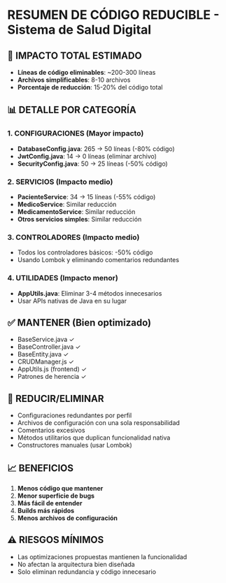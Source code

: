 # RESUMEN DE CÓDIGO REDUCIBLE - Sistema de Salud Digital

## 🎯 IMPACTO TOTAL ESTIMADO
- **Líneas de código eliminables**: ~200-300 líneas
- **Archivos simplificables**: 8-10 archivos
- **Porcentaje de reducción**: 15-20% del código total

## 📊 DETALLE POR CATEGORÍA

### 1. CONFIGURACIONES (Mayor impacto)
- **DatabaseConfig.java**: 265 → 50 líneas (-80% código)
- **JwtConfig.java**: 14 → 0 líneas (eliminar archivo)
- **SecurityConfig.java**: 50 → 25 líneas (-50% código)

### 2. SERVICIOS (Impacto medio)
- **PacienteService**: 34 → 15 líneas (-55% código)
- **MedicoService**: Similar reducción
- **MedicamentoService**: Similar reducción
- **Otros servicios simples**: Similar reducción

### 3. CONTROLADORES (Impacto medio)
- Todos los controladores básicos: -50% código
- Usando Lombok y eliminando comentarios redundantes

### 4. UTILIDADES (Impacto menor)
- **AppUtils.java**: Eliminar 3-4 métodos innecesarios
- Usar APIs nativas de Java en su lugar

## ✅ MANTENER (Bien optimizado)
- BaseService.java ✓
- BaseController.java ✓  
- BaseEntity.java ✓
- CRUDManager.js ✓
- AppUtils.js (frontend) ✓
- Patrones de herencia ✓

## 🚫 REDUCIR/ELIMINAR
- Configuraciones redundantes por perfil
- Archivos de configuración con una sola responsabilidad
- Comentarios excesivos
- Métodos utilitarios que duplican funcionalidad nativa
- Constructores manuales (usar Lombok)

## 📈 BENEFICIOS
1. **Menos código que mantener**
2. **Menor superficie de bugs**
3. **Más fácil de entender**
4. **Builds más rápidos**
5. **Menos archivos de configuración**

## ⚠️ RIESGOS MÍNIMOS
- Las optimizaciones propuestas mantienen la funcionalidad
- No afectan la arquitectura bien diseñada
- Solo eliminan redundancia y código innecesario
